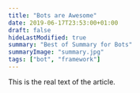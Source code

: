 ```yaml
---
title: "Bots are Awesome"
date: 2019-06-17T23:53:00+01:00
draft: false
hideLastModified: true
summary: "Best of Summary for Bots"
summaryImage: "summary.jpg"
tags: ["bot", "framework"]
---
```


This is the real text of the article. 